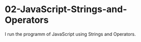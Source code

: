 # 02-JavaScript-Strings-and-Operators
I run the programm of JavaScript using Strings and Operators.
